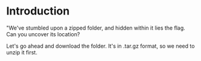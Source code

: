 # Introduction

"We've stumbled upon a zipped folder, and hidden within it lies the flag. Can you uncover its location?

Let's go ahead and download the folder. It's in .tar.gz format, so we need to unzip it first.






